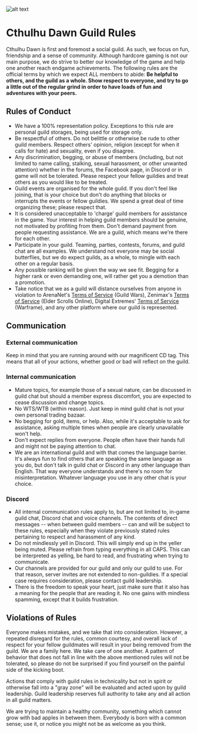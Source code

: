 ![alt text](https://guilds.gw2w2w.com/guilds/cthulhu-dawn/80.svg)

# Cthulhu Dawn Guild Rules

Cthulhu Dawn is first and foremost a social guild. As such, we focus on fun, friendship and a sense of community.
Although hardcore gaming is not our main purpose, we do strive to better our knowledge of the game and help one another reach endgame achievements.
The following rules are the official terms by which we expect ALL members to abide:
**Be helpful to others, and the guild as a whole. Show respect to everyone, and try to go a little out of the regular grind in order to have loads of fun and adventures with your peers.**

## Rules of Conduct

- We have a 100% representation policy. Exceptions to this rule are personal guild storages, being used for storage only.
- Be respectful of others. Do not belittle or otherwise be rude to other guild members. Respect others' opinion, religion (except for when it calls for hate) and sexuality, even if you disagree.
- Any discrimination, begging, or abuse of members (including, but not limited to name calling, stalking, sexual harassment, or other unwanted attention) whether in the forums, the Facebook page, in Discord or in game will not be tolerated. Please respect your fellow guildies and treat others as you would like to be treated.
- Guild events are organised for the whole guild. If you don't feel like joining, that is your choice but don't do anything that blocks or interrupts the events or fellow guildies. We spend a great deal of time organizing these; please respect that.
- It is considered unacceptable to 'charge' guild members for assistance in the game. Your interest in helping guild members should be genuine, not motivated by profiting from them. Don't demand payment from people requesting assistance. We are a guild, which means we're there for each other.
- Participate in your guild. Teaming, parties, contests, forums, and guild chat are all examples. We understand not everyone may be social butterflies, but we do expect guilds, as a whole, to mingle with each other on a regular basis.
- Any possible ranking will be given the way we see fit. Begging for a higher rank or even demanding one, will rather get you a demotion than a promotion.
- Take notice that we as a guild will distance ourselves from anyone in violation to ArenaNet's [Terms of Service](https://www.guildwars2.com/en/legal/guild-wars-2-rules-of-conduct/) (Guild Wars), Zenimax's [Terms of Service](https://account.elderscrollsonline.com/code-of-conduct?_ga=2.248551559.1217313051.1547480923-1405072604.1541967355) (Elder Scrolls Online), Digital Extremes' [Terms of Service](https://www.warframe.com/terms) (Warframe), and any other platform where our guild is represented.

## Communication

### External communication

Keep in mind that you are running around with our magnificent CD tag. This means that all of your actions, whether good or bad will reflect on the guild.

### Internal communication

- Mature topics, for example those of a sexual nature, can be discussed in guild chat but should a member express discomfort, you are expected to cease discussion and change topics.
- No WTS/WTB (within reason). Just keep in mind guild chat is not your own personal trading bazaar.
- No begging for gold, items, or help. Also, while it's acceptable to ask for assistance, asking multiple times when people are clearly unavailable won't help.
- Don't expect replies from everyone. People often have their hands full and might not be paying attention to chat.
- We are an international guild and with that comes the language barrier. It's always fun to find others that are speaking the same language as you do, but don't talk in guild chat or Discord in any other language than English. That way everyone understands and there's no room for misinterpretation. Whatever language you use in any other chat is your choice.

### Discord

- All internal communication rules apply to, but are not limited to, in-game guild chat, Discord chat and voice channels. The contents of direct messages -- when between guild members -- can and will be subject to these rules, especially when they violate previously stated rules pertaining to respect and harassment of any kind.
- Do not mindlessly yell in Discord. This will simply end up in the yeller being muted. Please refrain from typing everything in all CAPS. This can be interpreted as yelling, be hard to read, and frustrating when trying to communicate.
- Our channels are provided for our guild and only our guild to use. For that reason, server invites are not extended to non-guildies. If a special case requires consideration, please contact guild leadership.
- There is the freedom to speak your heart, just make sure that it also has a meaning for the people that are reading it. No one gains with mindless spamming, except that it builds frustration.

## Violations of Rules

Everyone makes mistakes, and we take that into consideration. However, a repeated disregard for the rules, common courtesy, and overall lack of respect for your fellow guildmates will result in your being removed from the guild. We are a family here. We take care of one another. A pattern of behavior that does not fall in line with the above mentioned rules will not be tolerated, so please do not be surprised if you find yourself on the painful side of the kicking boot.

Actions that comply with guild rules in technicality but not in spirit or otherwise fall into a "gray zone" will be evaluated and acted upon by guild leadership. Guild leadership reserves full authority to take any and all action in all guild matters.

We are trying to maintain a healthy community, something which cannot grow with bad apples in between them. Everybody is born with a common sense; use it, or notice you might not be as welcome as you think.
